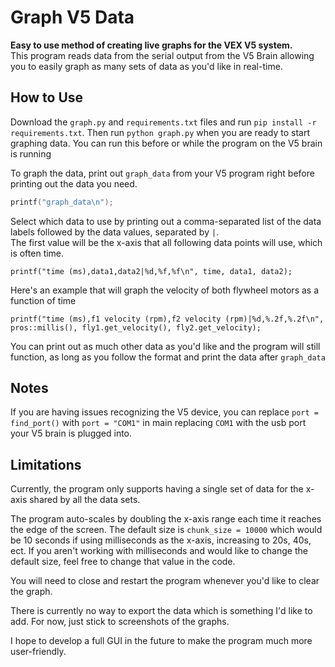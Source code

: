 # Graph V5 Data
**Easy to use method of creating live graphs for the VEX V5 system.** \
This program reads data from the serial output from the V5 Brain allowing you to easily graph as many sets of data as you'd like in real-time.
## How to Use
Download the `graph.py` and `requirements.txt` files and run `pip install -r requirements.txt`. Then run `python graph.py` when you are ready to start graphing data. You can run this before or while the program on the V5 brain is running

To graph the data, print out `graph_data` from your V5 program right before printing out the data you need.
```c
printf("graph_data\n");
```
Select which data to use by printing out a comma-separated list of the data labels followed by the data values, separated by `|`.\
The first value will be the x-axis that all following data points will use, which is often time.
```
printf("time (ms),data1,data2|%d,%f,%f\n", time, data1, data2);
```
Here's an example that will graph the velocity of both flywheel motors as a function of time
```
printf("time (ms),f1 velocity (rpm),f2 velocity (rpm)|%d,%.2f,%.2f\n", pros::millis(), fly1.get_velocity(), fly2.get_velocity);
```
You can print out as much other data as you'd like and the program will still function, as long as you follow the format and print the data after `graph_data`
## Notes
If you are having issues recognizing the V5 device, you can replace `port = find_port()` with `port = "COM1"` in main replacing `COM1` with the usb port your V5 brain is plugged into.
## Limitations
Currently, the program only supports having a single set of data for the x-axis shared by all the data sets.

The program auto-scales by doubling the x-axis range each time it reaches the edge of the screen. The default size is `chunk_size = 10000` which would be 10 seconds if using milliseconds as the x-axis, increasing to 20s, 40s, ect. If you aren't working with milliseconds and would like to change the default size, feel free to change that value in the code.

You will need to close and restart the program whenever you'd like to clear the graph.

There is currently no way to export the data which is something I'd like to add. For now, just stick to screenshots of the graphs.

I hope to develop a full GUI in the future to make the program much more user-friendly.
